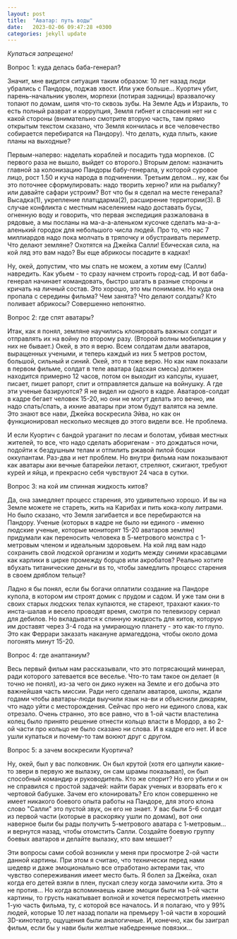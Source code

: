 ```yaml
---
layout: post
title:  "Аватар: путь воды"
date:   2023-02-06 09:47:28 +0300
categories: jekyll update
---
```

*Купаться запрещено!*

Вопрос 1: куда делась баба-генерал? 

Значит, мне видится ситуация таким образом: 10 лет назад люди убрались с Пандоры, поджав хвост. Или уже больше... Куортич убит, парень-начальник уволен, морпехи (потирая задницы) вразвалочку топают по домам, шипя что-то сквозь зубы. На Земле Адъ и Израиль, то есть полный разврат и коррупция, Земля гибнет и спасения нет ни с какой стороны (внимательно смотрите вторую часть, там прямо открытым текстом сказано, что Земля кончилась и все человечество собирается перебиратся на Пандору). Что делать, куда плыть, какие планы на выходные?

Первым-наперво: наделать кораблей и посадить туда морпехов. (С первого раза не вышло, выйдет со второго.) Вторым делом: назначить главной за колонизацию Пандоры бабу-генерала, у которой суровое лицо, рост 1.50 и куча народа в подчинении. Третьим делом... ну, как бы это поточнее сформулировать: надо творить херню? или на рыбалку? или давайте сафари устроим? Вот что бы я сделал на месте генерала? Высадка(1), укрепление платцдарма(2), расширение территории(3). В случае конфликта с местным населением надо доставать бусы, огненную воду и говорить, что первая экспедиция разжалована в рядовые, а мы посланы на ма-а-а-аленьком кусочке сделать ма-а-а-аленький городок для небольшого числа людей. Про то, что нас 7 миллиардов надо пока молчать в тряпочку и обустраивать периметр. Что делают земляне? Охотятся на Джейка Салли! Ебическая сила, на кой ляд это вам надо? Вы еще абрикосы посадите в кадках!

Ну, окей, допустим, что мы спать не можем, а хотим ему (Салли) навредить. Как убьем - то сразу начнем строить город-сад. И вот баба-генерал начинает командовать, быстро шагать в разные стороны и кричать на личный состав. Это хорошо, это мы понимаем. Но куда она пропала с середины фильма? Чем занята? Что делают солдаты? Кто поливает абрикосы? Совершенно непонятно.

Вопрос 2: где спят аватары?

Итак, как я понял, земляне научились клонировать важных солдат и отправлять их на войну по второму разу. (Второй волны мобилизации у них не бывает.) Окей, в это я верю. Всем солдатам дали аватаров, выращенных учеными, и теперь каждый из них 5 метров ростом, большой, сильный и синий. Окей, это я тоже верю. Но как нам показали в первом фильме, солдат в теле аватара (адская смесь) должен находится примерно 12 часов, потом он выходит из капсулы, кушает, писает, пишет рапорт, спит и отправляется дальше на войнушку. А где эти ученые базируются? Я не видел ни одного в кадре. Аватаров-солдат в кадре бегает человек 15-20, но они не могут делать это вечно, им надо спать/спать, а ихние аватары при этом будут валятся на земле. Это знают все нави, Джейка воскресила Эйва, но как он функционировал несколько месяцев до этого видели все. Не проблема.

И если Куортич с бандой ураганит по лесам и болотам, убивая местных жителей, то все, что надо сделать аборигенам - это дождаться ночи, подойти к бездушным телам и отпилить ржавой пилой бошки оккупантам. Раз-два и нет проблем. Но внутри фильма нам показывают как аватары аки вечные батарейки летают, стреляют, сжигают, требуют курей и яйца, и прекрасно себя чувствуют 24 часа в сутки.

Вопрос 3: на кой им спинная жидкость китов?

Да, она замедляет процесс старения, это удивительно хорошо. И вы на Земле можете не стареть, жить на Карибах и пить кока-колу литрами. Но было сказано, что Земля загибается и все перебираются на Пандору. Ученые (которых в кадре не было ни единого - именно людские ученые, которые мониторят 15-20 аватаров землян) придумали как переносить человека в 5-метрового монстра с 1-метровым членом и идеальным здоровьем. На кой ляд вам надо сохранить свой людской организм и ходить между синими красавцами как карлики в цирке промежду борцов или акробатов? Реально хотите вбухать титанические деньги вs то, чтобы замедлить процесс старения в своем дряблом тельце? 

Ладно я бы понял, если бы богачи оплатили создание на Пандоре купола, в котором им строят домик с прудом и садом. И уже там они в своих старых людских телах купаются, не стареют, трахают каких-то инста-шалав и весело проводят время, смотря по телевизору сериал для дебилов. Но вкладыватся к спинную жидкость для китов, которую им доставят через 3-4 года на умирающую планету - это как-то глупо. Это как Феррари заказать накануне армагеддона, чтобы около дома погонять минут 15-20.

Вопрос 4: где анаптаниум?

Весь первый фильм нам рассказывали, что это потрясающий минерал, ради которого затевается все веселье. Что-то там такое он делает (я точно не понял), из-за чего он дико нужен на Земле и его добыча это важнейшая часть миссии. Ради него сделали аватаров, школы, ждали годами чтобы аватары-люди выучили язык на-ви и объяснили дикарям, что надо уйти с месторождения. Сейчас про него ни единого слова, как отрезало. Очень странно, это все равно, что в 1-ой части властелина колец было принято решение отнести кольцо власти в Мордор, а во 2-ой части про кольцо не было сказано ни слова. И в кадре его нет. И все ушли купаться и почему-то там воюют друг с другом.

Вопрос 5: а зачем воскресили Куортича?

Ну, окей, был у вас полковник. Он был крутой (хотя его цапнули какие-то звери в первую же вылазку, он сам шрамы показывал), он был способный командир и руководитель. Кто же спорит? Но его убили и он не справился с простой задачей: найти барак ученых и взорвать его к чертовой бабушке. Зачем его клонировать? Его клон совершенно не имеет никакого боевого опыта работы на Пандоре, для этого клона слово "Салли" это пустой звук, он его не знает. У вас были 5-6 солдат из первой части (которые в раскоряку ушли по домам), вот они наверное были бы рады получить 5-метрового аватара с 1-метровым... и вернутся назад, чтобы отомстить Салли. Создайте боевую группу боевых аватаров и делайте вылазку, кто вам мешает?

Эти вопросы сами собой возникли у меня при просмотре 2-ой части данной картины. При этом я считаю, что технически перед нами шедевр и даже эмоционально все отработано актерами так, что чувство сопереживания имеет место быть. Я болел за Джейка, охал когда его детей взяли в плен, пускал слезу когда замочили кита. Это я не против... Но когда вспоминаешь какие эмоции были на 1-ой части картины, то грусть накатывает волной и хочется пересмотреть именно 1-ую часть фильма, ту, с которой все началось. И я полагаю, что у 99% людей, которые 10 лет назад попали на премьеру 1-ой части в хороший 3D-кинотеатр, ощущения были аналогичные. И, конечно, как бы заиграл фильм, если бы у нави были желтые набедренные повязки...



